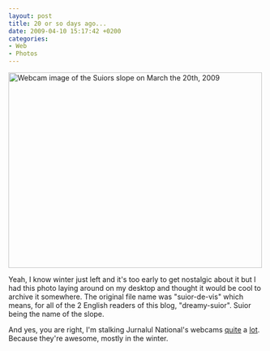 ```yaml
---
layout: post
title: 20 or so days ago...
date: 2009-04-10 15:17:42 +0200
categories:
- Web
- Photos
---
```

<p><img class="alignnone size-full wp-image-734" title="Webcam image of the Suior slope on March the 20th, 2009" src="http://www.rusiczki.net/wp-content/uploads/2009/04/webcam-suior-2009-03-20.jpg" alt="Webcam image of the Suiors slope on March the 20th, 2009" width="500" height="385" /></p>
<p>Yeah, I know winter just left and it's too early to get nostalgic about it but I had this photo laying around on my desktop and thought it would be cool to archive it somewhere. The original file name was "suior-de-vis" which means, for all of the 2 English readers of this blog, "dreamy-suior". Suior being the name of the slope.</p>
<p>And yes, you are right, I'm stalking Jurnalul National's webcams <a href="http://www.rusiczki.net/2009/04/07/yep-its-over/">quite</a> a <a href="http://www.rusiczki.net/2009/04/09/free-gigi/">lot</a>. Because they're awesome, mostly in the winter.</p>
